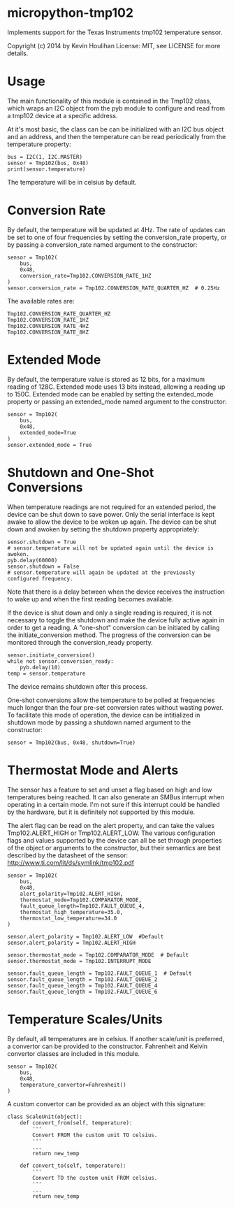 micropython-tmp102
==================

Implements support for the Texas Instruments tmp102 temperature sensor.

Copyright (c) 2014 by Kevin Houlihan
License: MIT, see LICENSE for more details.


Usage
=====

The main functionality of this module is contained in the Tmp102 class, which
wraps an I2C object from the pyb module to configure and read from a tmp102 device
at a specific address.

At it's most basic, the class can be can be initialized with an I2C bus object and
an address, and then the temperature can be read periodically from the temperature
property:

    bus = I2C(1, I2C.MASTER)
    sensor = Tmp102(bus, 0x48)
    print(sensor.temperature)

The temperature will be in celsius by default.


Conversion Rate
===============

By default, the temperature will be updated at 4Hz. The rate of updates can be
set to one of four frequencies by setting the conversion_rate property, or by
passing a conversion_rate named argument to the constructor:
    
    sensor = Tmp102(
        bus,
        0x48,
        conversion_rate=Tmp102.CONVERSION_RATE_1HZ
    )
    sensor.conversion_rate = Tmp102.CONVERSION_RATE_QUARTER_HZ  # 0.25Hz

The available rates are:

    Tmp102.CONVERSION_RATE_QUARTER_HZ
    Tmp102.CONVERSION_RATE_1HZ
    Tmp102.CONVERSION_RATE_4HZ
    Tmp102.CONVERSION_RATE_8HZ


Extended Mode
=============

By default, the temperature value is stored as 12 bits, for a maximum reading of
128C. Extended mode uses 13 bits instead, allowing a reading up to 150C. Extended
mode can be enabled by setting the extended_mode property or passing an extended_mode
named argument to the constructor:

    sensor = Tmp102(
        bus,
        0x48,
        extended_mode=True
    )
    sensor.extended_mode = True


Shutdown and One-Shot Conversions
=================================

When temperature readings are not required for an extended period, the device can
be shut down to save power. Only the serial interface is kept awake to allow the
device to be woken up again. The device can be shut down and awoken by setting the
shutdown property appropriately:

    sensor.shutdown = True
    # sensor.temperature will not be updated again until the device is awoken.
    pyb.delay(60000)
    sensor.shutdown = False
    # sensor.temperature will again be updated at the previously configured frequency.

Note that there is a delay between when the device receives the instruction to wake
up and when the first reading becomes available.

If the device is shut down and only a single reading is required, it is not
necessary to toggle the shutdown and make the device fully active again in order
to get a reading. A "one-shot" conversion can be initiated by calling the
initiate_conversion method. The progress of the conversion can be monitored through
the conversion_ready property.

    sensor.initiate_conversion()
    while not sensor.conversion_ready:
        pyb.delay(10)
    temp = sensor.temperature

The device remains shutdown after this process.

One-shot conversions allow the temperature to be polled at frequencies much
longer than the four pre-set conversion rates without wasting power. To facilitate
this mode of operation, the device can be intitialized in shutdown mode by passing
a shutdown named argument to the constructor:

    sensor = Tmp102(bus, 0x48, shutdown=True)


Thermostat Mode and Alerts
==========================

The sensor has a feature to set and unset a flag based on high and low temperatures
being reached. It can also generate an SMBus interrupt when operating in a
certain mode. I'm not sure if this interrupt could be handled by the hardware,
but it is definitely not supported by this module.

The alert flag can be read on the alert property, and can take the values
Tmp102.ALERT_HIGH or Tmp102.ALERT_LOW. The various configuration flags and values
supported by the device can all be set through properties of the object or
arguments to the constructor, but their semantics are best described by the
datasheet of the sensor: http://www.ti.com/lit/ds/symlink/tmp102.pdf

    sensor = Tmp102(
        bus,
        0x48,
        alert_polarity=Tmp102.ALERT_HIGH,
        thermostat_mode=Tmp102.COMPARATOR_MODE,
        fault_queue_length=Tmp102.FAULT_QUEUE_4,
        thermostat_high_temperature=35.0,
        thermostat_low_temperature=34.0
    )

    sensor.alert_polarity = Tmp102.ALERT_LOW  #Default
    sensor.alert_polarity = Tmp102.ALERT_HIGH

    sensor.thermostat_mode = Tmp102.COMPARATOR_MODE  # Default
    sensor.thermostat_mode = Tmp102.INTERRUPT_MODE

    sensor.fault_queue_length = Tmp102.FAULT_QUEUE_1  # Default
    sensor.fault_queue_length = Tmp102.FAULT_QUEUE_2
    sensor.fault_queue_length = Tmp102.FAULT_QUEUE_4
    sensor.fault_queue_length = Tmp102.FAULT_QUEUE_6


Temperature Scales/Units
========================

By default, all temperatures are in celsius. If another scale/unit is preferred,
a convertor can be provided to the constructor. Fahrenheit and Kelvin convertor
classes are included in this module.

    sensor = Tmp102(
        bus, 
        0x48, 
        temperature_convertor=Fahrenheit()
    )

A custom convertor can be provided as an object with this signature:

    class ScaleUnit(object):
        def convert_from(self, temperature):
            '''
            Convert FROM the custom unit TO celsius.
            '''
            ...
            return new_temp

        def convert_to(self, temperature):
            '''
            Convert TO the custom unit FROM celsius.
            '''
            ...
            return new_temp
